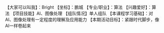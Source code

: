 【大家可以叫我】：Bright
【坐标】：鹏城
【专业/职业】：算法
【兴趣爱好】：算法
【项目技能】AI、图像处理
【组队情况】单人组队
【本课程学习基础】：对AI、图像处理有一定程度的理解及应用能力
【本期活动目标】：紧跟时代脚步，像AI一样卷起来